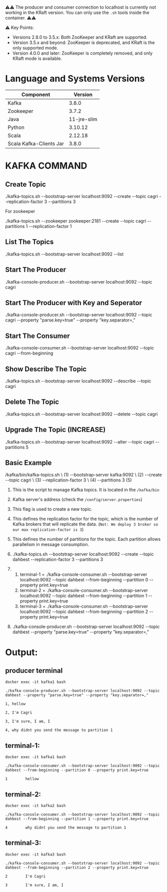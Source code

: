 ⚠️⚠️ The producer and consumer connection to localhost is currently not working in the KRaft version. You can only use the `.sh` tools inside the container. ⚠️⚠️

⚠️ Key Points:
- Versions 2.8.0 to 3.5.x: Both ZooKeeper and KRaft are supported.
- Version 3.5.x and beyond: ZooKeeper is deprecated, and KRaft is the only supported mode.
- Version 4.0.0 and later: ZooKeeper is completely removed, and only KRaft mode is available.
  
# Language and Systems Versions

| Component             | Version     |
|-----------------------|-------------|
| Kafka                 | 3.8.0       |
| Zookeeper             | 3.7.2       |
| Java                  | 11-jre-slim |
| Python                | 3.10.12     |
| Scala                 | 2.12.18     |
| Scala Kafka-Clients Jar| 3.8.0       |

# KAFKA COMMAND

## Create Topic
./kafka-topics.sh --bootstrap-server localhost:9092 --create --topic cagri --replication-factor 3 --partitions 3

For zookeeper

./kafka-topics.sh --zookeeper zookeeper:2181 --create --topic cagri --partitions 1 --replication-factor 1

## List The Topics
./kafka-topics.sh --bootstrap-server localhost:9092 --list

## Start The Producer
./kafka-console-producer.sh --bootstrap-server localhost:9092 --topic cagri

## Start The Producer with Key and Seperator
./kafka-console-producer.sh --bootstrap-server localhost:9092 --topic cagri --property "parse.key=true" --property "key.separator=,"

## Start The Consumer
./kafka-console-consumer.sh --bootstrap-server localhost:9092 --topic cagri --from-beginning

## Show Describe The Topic
./kafka-topics.sh --bootstrap-server localhost:9092 --describe --topic cagri

## Delete The Topic
./kafka-topics.sh --bootstrap-server localhost:9092 --delete --topic cagri

## Upgrade The Topic (INCREASE)
./kafka-topics.sh --bootstrap-server localhost:9092 --alter --topic cagri --partitions 5 

## Basic Example
/kafka/bin/kafka-topics.sh \ (1)
--bootstrap-server kafka:9092 \ (2)
--create --topic cagri \ (3)
--replication-factor 3 \ (4)
--partitions 3 (5)


1. This is the script to manage Kafka topics. It is located in the `/kafka/bin`
2. Kafka server's address (check the `/config/server.properties`)
3. This flag is used to create a new topic.
4. This defines the replication factor for the topic, which is the number of Kafka brokers that will replicate the data. (`Not: We deploy 3 broker so our max replication-factor is 3`)
5. This defines the number of partitions for the topic. Each partition allows parallelism in message consumption.

1. ./kafka-topics.sh --bootstrap-server localhost:9092 --create --topic dahbest --replication-factor 3 --partitions 3

2.
    1. terminal-1 = ./kafka-console-consumer.sh --bootstrap-server localhost:9092 --topic dahbest --from-beginning --partition 0 --property print.key=true
    2. terminal-2 = ./kafka-console-consumer.sh --bootstrap-server localhost:9092 --topic dahbest --from-beginning --partition 1 --property print.key=true
    3. terminal-3 = ./kafka-console-consumer.sh --bootstrap-server localhost:9092 --topic dahbest --from-beginning --partition 2 --property print.key=true

3. ./kafka-console-producer.sh --bootstrap-server localhost:9092 --topic dahbest --property "parse.key=true" --property "key.separator=,"

# Output:
## producer terminal

`docker exec -it kafka1 bash`

``./kafka-console-producer.sh --bootstrap-server localhost:9092 --topic dahbest --property "parse.key=true" --property "key.separator=,"``

`1, hellow`

`2, I'm Cagri`

`3, I'm sure, I am, I`

`4, why didnt you send the message to partition 1`

## terminal-1:

`docker exec -it kafka1 bash`

``./kafka-console-consumer.sh --bootstrap-server localhost:9092 --topic dahbest --from-beginning --partition 0 --property print.key=true``

`1        hellow`

## terminal-2:

`docker exec -it kafka2 bash`

``./kafka-console-consumer.sh --bootstrap-server localhost:9092 --topic dahbest --from-beginning --partition 1 --property print.key=true``

`4        why didnt you send the message to partition 1`

## terminal-3:

`docker exec -it kafka3 bash`

``./kafka-console-consumer.sh --bootstrap-server localhost:9092 --topic dahbest --from-beginning --partition 2 --property print.key=true``

`2        I'm Cagri`

`3        I'm sure, I am, I`
